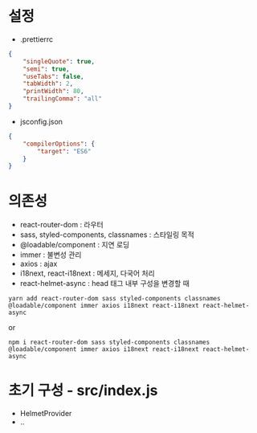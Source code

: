 # 설정
- .prettierrc
```json
{
    "singleQuote": true,
    "semi": true,
    "useTabs": false,
    "tabWidth": 2,
    "printWidth": 80,
    "trailingComma": "all"
}
```
- jsconfig.json
```json
{
    "compilerOptions": {
        "target": "ES6"
    }
}
```

# 의존성
- react-router-dom : 라우터
- sass, styled-components, classnames : 스타일링 목적
- @loadable/component : 지연 로딩
- immer : 불변성 관리
- axios : ajax
- i18next, react-i18next : 메세지, 다국어 처리
- react-helmet-async : head 태그 내부 구성을 변경할 때

```
yarn add react-router-dom sass styled-components classnames @loadable/component immer axios i18next react-i18next react-helmet-async
```
or
```
npm i react-router-dom sass styled-components classnames @loadable/component immer axios i18next react-i18next react-helmet-async
```

# 초기 구성 - src/index.js
- HelmetProvider
- ..